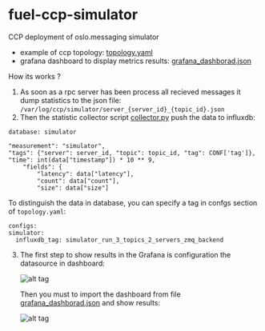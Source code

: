 # fuel-ccp-simulator
CCP deployment of oslo.messaging simulator

* example of ccp topology:  [topology.yaml](topology_example.yaml) 
* grafana dashboard to display metrics results: [grafana_dashborad.json](service/files/grafana_dashborad.json)

How its works ?

1. As soon as a rpc server has been process all recieved messages it dump statistics to the json file:
`/var/log/ccp/simulator/server_{server_id}_{topic_id}.json`
2. Then the statistic collector script [collector.py](service/files/collector.py) push the data to influxdb:

  ```
  database: simulator

  "measurement": "simulator",
  "tags": {"server": server_id, "topic": topic_id, "tag": CONF['tag']},
  "time": int(data["timestamp"]) * 10 ** 9,
      "fields": {
          "latency": data["latency"],
          "count": data["count"],
          "size": data["size"]
  ```

  To distinguish the data in database, you can specify a tag in confgs section of `topology.yaml`:
  
  ```
  configs:
  simulator:
    influxdb_tag: simulator_run_3_topics_2_servers_zmq_backend
  ```
   
3. The first step to show results in the Grafana is configuration the datasource in dashboard:

   ![alt tag](https://image.ibb.co/fgKK5a/2017_02_03_16_06_32.png)

   Then you must to import the dashboard from file [grafana_dashborad.json](service/files/grafana_dashborad.json)
   and show results:
   
   ![alt tag](https://image.ibb.co/eyBMJv/2017_02_03_16_10_42.png)
   
